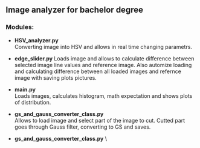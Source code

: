## Image analyzer for bachelor degree

### Modules:

+ **HSV_analyzer.py** \
Converting image into HSV and allows in real time changing parametrs. 


+ **edge_slider.py**
Loads image and allows to calculate difference between selected image line values and reference image. 
Also automize loading and calculating difference between all loaded images and refernce image with saving plots pictures. 
 


+ **main.py** \
Loads images, calculates histogram, math expectation and shows plots of distribution.

+ **gs_and_gauss_converter_class.py** \
Allows to load image and select part of the image to cut. Cutted part goes through Gauss filter, converting to GS and saves.
+ **gs_and_gauss_converter_class.py** \
##


